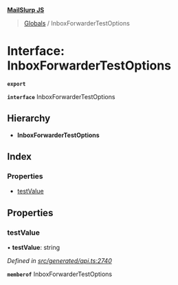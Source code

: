 **[MailSlurp JS](../README.md)**

> [Globals](../README.md) / InboxForwarderTestOptions

# Interface: InboxForwarderTestOptions

**`export`** 

**`interface`** InboxForwarderTestOptions

## Hierarchy

* **InboxForwarderTestOptions**

## Index

### Properties

* [testValue](inboxforwardertestoptions.md#testvalue)

## Properties

### testValue

•  **testValue**: string

*Defined in [src/generated/api.ts:2740](https://github.com/mailslurp/mailslurp-client/blob/37bf78e/src/generated/api.ts#L2740)*

**`memberof`** InboxForwarderTestOptions
